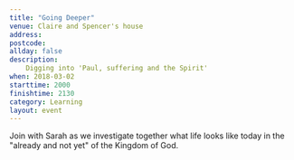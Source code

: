 ```yaml
---
title: "Going Deeper"
venue: Claire and Spencer's house
address: 
postcode: 
allday: false
description: 
    Digging into 'Paul, suffering and the Spirit'
when: 2018-03-02
starttime: 2000
finishtime: 2130
category: Learning
layout: event
---
```

Join with Sarah as we investigate together what life looks like today in the "already and not yet" of the Kingdom of God.
